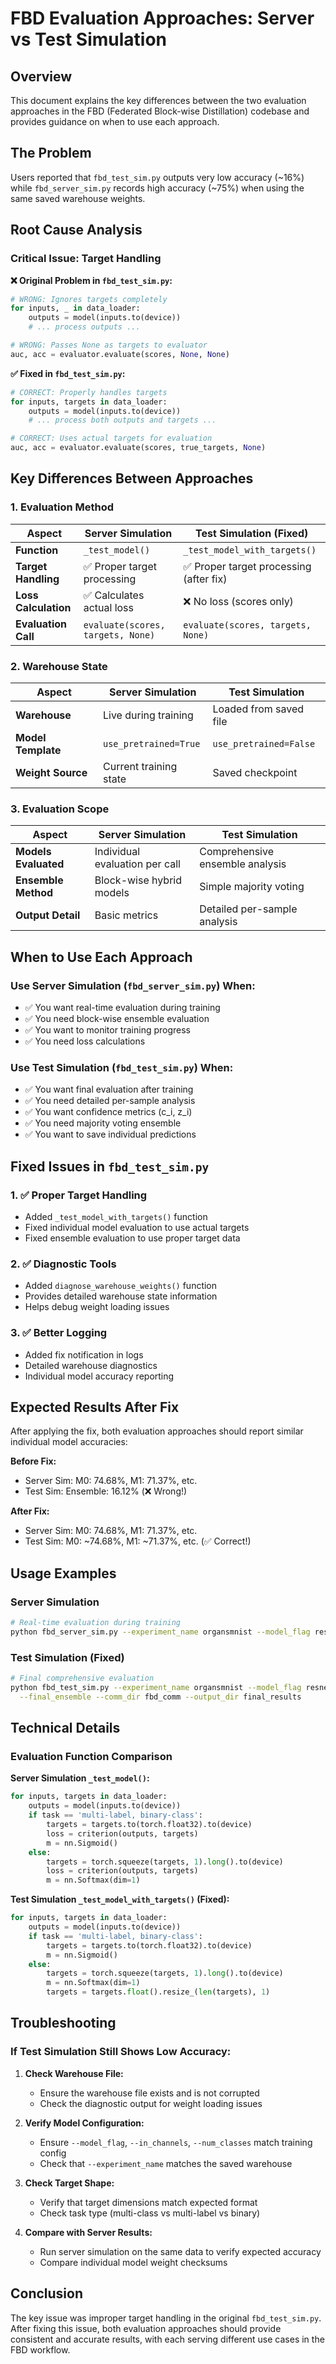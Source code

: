 # FBD Evaluation Approaches: Server vs Test Simulation

## Overview

This document explains the key differences between the two evaluation approaches in the FBD (Federated Block-wise Distillation) codebase and provides guidance on when to use each approach.

## The Problem

Users reported that `fbd_test_sim.py` outputs very low accuracy (~16%) while `fbd_server_sim.py` records high accuracy (~75%) when using the same saved warehouse weights.

## Root Cause Analysis

### Critical Issue: Target Handling

**❌ Original Problem in `fbd_test_sim.py`:**
```python
# WRONG: Ignores targets completely
for inputs, _ in data_loader:
    outputs = model(inputs.to(device))
    # ... process outputs ...

# WRONG: Passes None as targets to evaluator
auc, acc = evaluator.evaluate(scores, None, None)
```

**✅ Fixed in `fbd_test_sim.py`:**
```python
# CORRECT: Properly handles targets
for inputs, targets in data_loader:
    outputs = model(inputs.to(device))
    # ... process both outputs and targets ...

# CORRECT: Uses actual targets for evaluation
auc, acc = evaluator.evaluate(scores, true_targets, None)
```

## Key Differences Between Approaches

### 1. Evaluation Method

| Aspect | Server Simulation | Test Simulation (Fixed) |
|--------|-------------------|-------------------------|
| **Function** | `_test_model()` | `_test_model_with_targets()` |
| **Target Handling** | ✅ Proper target processing | ✅ Proper target processing (after fix) |
| **Loss Calculation** | ✅ Calculates actual loss | ❌ No loss (scores only) |
| **Evaluation Call** | `evaluate(scores, targets, None)` | `evaluate(scores, targets, None)` |

### 2. Warehouse State

| Aspect | Server Simulation | Test Simulation |
|--------|-------------------|-----------------|
| **Warehouse** | Live during training | Loaded from saved file |
| **Model Template** | `use_pretrained=True` | `use_pretrained=False` |
| **Weight Source** | Current training state | Saved checkpoint |

### 3. Evaluation Scope

| Aspect | Server Simulation | Test Simulation |
|--------|-------------------|-----------------|
| **Models Evaluated** | Individual evaluation per call | Comprehensive ensemble analysis |
| **Ensemble Method** | Block-wise hybrid models | Simple majority voting |
| **Output Detail** | Basic metrics | Detailed per-sample analysis |

## When to Use Each Approach

### Use Server Simulation (`fbd_server_sim.py`) When:
- ✅ You want real-time evaluation during training
- ✅ You need block-wise ensemble evaluation
- ✅ You want to monitor training progress
- ✅ You need loss calculations

### Use Test Simulation (`fbd_test_sim.py`) When:
- ✅ You want final evaluation after training
- ✅ You need detailed per-sample analysis
- ✅ You want confidence metrics (c_i, z_i)
- ✅ You need majority voting ensemble
- ✅ You want to save individual predictions

## Fixed Issues in `fbd_test_sim.py`

### 1. ✅ Proper Target Handling
- Added `_test_model_with_targets()` function
- Fixed individual model evaluation to use actual targets
- Fixed ensemble evaluation to use proper target data

### 2. ✅ Diagnostic Tools
- Added `diagnose_warehouse_weights()` function
- Provides detailed warehouse state information
- Helps debug weight loading issues

### 3. ✅ Better Logging
- Added fix notification in logs
- Detailed warehouse diagnostics
- Individual model accuracy reporting

## Expected Results After Fix

After applying the fix, both evaluation approaches should report similar individual model accuracies:

**Before Fix:**
- Server Sim: M0: 74.68%, M1: 71.37%, etc.
- Test Sim: Ensemble: 16.12% (❌ Wrong!)

**After Fix:**
- Server Sim: M0: 74.68%, M1: 71.37%, etc.  
- Test Sim: M0: ~74.68%, M1: ~71.37%, etc. (✅ Correct!)

## Usage Examples

### Server Simulation
```bash
# Real-time evaluation during training
python fbd_server_sim.py --experiment_name organsmnist --model_flag resnet18 ...
```

### Test Simulation (Fixed)
```bash
# Final comprehensive evaluation
python fbd_test_sim.py --experiment_name organsmnist --model_flag resnet18 \
  --final_ensemble --comm_dir fbd_comm --output_dir final_results
```

## Technical Details

### Evaluation Function Comparison

**Server Simulation `_test_model()`:**
```python
for inputs, targets in data_loader:
    outputs = model(inputs.to(device))
    if task == 'multi-label, binary-class':
        targets = targets.to(torch.float32).to(device)
        loss = criterion(outputs, targets)
        m = nn.Sigmoid()
    else:
        targets = torch.squeeze(targets, 1).long().to(device)
        loss = criterion(outputs, targets)
        m = nn.Softmax(dim=1)
```

**Test Simulation `_test_model_with_targets()` (Fixed):**
```python
for inputs, targets in data_loader:
    outputs = model(inputs.to(device))
    if task == 'multi-label, binary-class':
        targets = targets.to(torch.float32).to(device)
        m = nn.Sigmoid()
    else:
        targets = torch.squeeze(targets, 1).long().to(device)
        m = nn.Softmax(dim=1)
        targets = targets.float().resize_(len(targets), 1)
```

## Troubleshooting

### If Test Simulation Still Shows Low Accuracy:

1. **Check Warehouse File:**
   - Ensure the warehouse file exists and is not corrupted
   - Check the diagnostic output for weight loading issues

2. **Verify Model Configuration:**
   - Ensure `--model_flag`, `--in_channels`, `--num_classes` match training config
   - Check that `--experiment_name` matches the saved warehouse

3. **Check Target Shape:**
   - Verify that target dimensions match expected format
   - Check task type (multi-class vs multi-label vs binary)

4. **Compare with Server Results:**
   - Run server simulation on the same data to verify expected accuracy
   - Compare individual model weight checksums

## Conclusion

The key issue was improper target handling in the original `fbd_test_sim.py`. After fixing this issue, both evaluation approaches should provide consistent and accurate results, with each serving different use cases in the FBD workflow. 